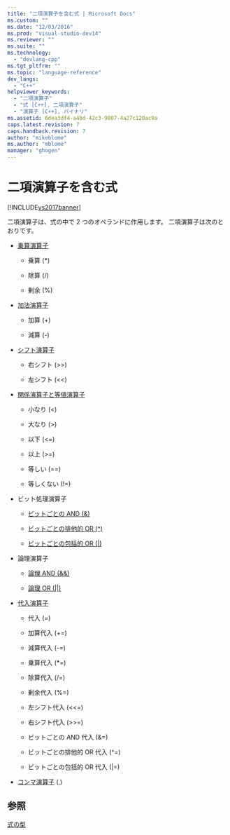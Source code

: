 ```yaml
---
title: "二項演算子を含む式 | Microsoft Docs"
ms.custom: ""
ms.date: "12/03/2016"
ms.prod: "visual-studio-dev14"
ms.reviewer: ""
ms.suite: ""
ms.technology: 
  - "devlang-cpp"
ms.tgt_pltfrm: ""
ms.topic: "language-reference"
dev_langs: 
  - "C++"
helpviewer_keywords: 
  - "二項演算子"
  - "式 [C++], 二項演算子"
  - "演算子 [C++], バイナリ"
ms.assetid: 6dea3df4-a4bd-42c3-9807-4a27c120ac9a
caps.latest.revision: 7
caps.handback.revision: 7
author: "mikeblome"
ms.author: "mblome"
manager: "ghogen"
---
```

# 二項演算子を含む式
[!INCLUDE[vs2017banner](../assembler/inline/includes/vs2017banner.md)]

二項演算子は、式の中で 2 つのオペランドに作用します。  二項演算子は次のとおりです。  
  
-   [乗算演算子](../cpp/multiplicative-operators-and-the-modulus-operator.md)  
  
    -   乗算 \(\*\)  
  
    -   除算 \(\/\)  
  
    -   剰余 \(%\)  
  
-   [加法演算子](../cpp/additive-operators-plus-and.md)  
  
    -   加算 \(\+\)  
  
    -   減算 \(\-\)  
  
-   [シフト演算子](../Topic/Left%20Shift%20and%20Right%20Shift%20Operators%20\(%3E%3E%20and%20%3C%3C\).md)  
  
    -   右シフト \(\>\>\)  
  
    -   左シフト \(\<\<\)  
  
-   [関係演算子と等値演算子](../cpp/relational-operators-equal-and-equal.md)  
  
    -   小なり \(\<\)  
  
    -   大なり \(\>\)  
  
    -   以下 \(\<\=\)  
  
    -   以上 \(\>\=\)  
  
    -   等しい \(\=\=\)  
  
    -   等しくない \(\!\=\)  
  
-   ビット処理演算子  
  
    -   [ビットごとの AND \(&\)](../cpp/bitwise-and-operator-amp.md)  
  
    -   [ビットごとの排他的 OR \(^\)](../cpp/bitwise-exclusive-or-operator-hat.md)  
  
    -   [ビットごとの包括的 OR \(&#124;\)](../cpp/bitwise-inclusive-or-operator-pipe.md)  
  
-   論理演算子  
  
    -   [論理 AND \(&&\)](../Topic/Logical%20AND%20Operator:%20&&.md)  
  
    -   [論理 OR \(&#124;&#124;\)](../cpp/logical-or-operator-pipe-pipe.md)  
  
-   [代入演算子](../cpp/assignment-operators.md)  
  
    -   代入 \(\=\)  
  
    -   加算代入 \(\+\=\)  
  
    -   減算代入 \(\-\=\)  
  
    -   乗算代入 \(\*\=\)  
  
    -   除算代入 \(\/\=\)  
  
    -   剰余代入 \(%\=\)  
  
    -   左シフト代入 \(\<\<\=\)  
  
    -   右シフト代入 \(\>\>\=\)  
  
    -   ビットごとの AND 代入 \(&\=\)  
  
    -   ビットごとの排他的 OR 代入 \(^\=\)  
  
    -   ビットごとの包括的 OR 代入 \(&#124;\=\)  
  
-   [コンマ演算子](../cpp/comma-operator.md) \(,\)  
  
## 参照  
 [式の型](../cpp/types-of-expressions.md)